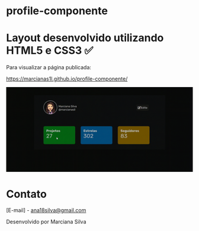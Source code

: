 # profile-componente

# Layout desenvolvido utilizando HTML5 e CSS3 :white_check_mark:

Para visualizar a página publicada: 

https://marcianas1l.github.io/profile-componente/

![profile-componente](img/profile.gif)

# Contato
[E-mail] - ana18silva@gmail.com

Desenvolvido por Marciana Silva
